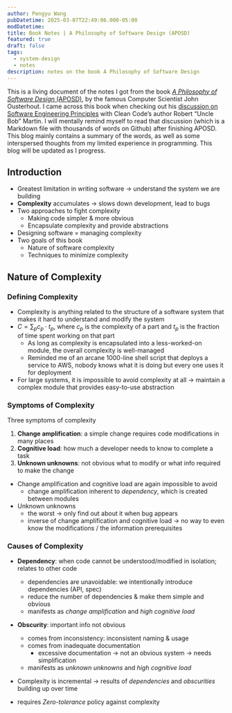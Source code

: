 ```yaml
---
author: Pengyu Wang
pubDatetime: 2025-03-07T22:49:06.000-05:00
modDatetime: 
title: Book Notes | A Philosophy of Software Design (APOSD)
featured: true
draft: false
tags:
  - system-design
  - notes
description: notes on the book A Philosophy of Software Design
---
```


This is a living document of the notes I got from the book [*A Philosophy of Software Design* (APOSD)](https://amzn.to/4ksA1i5), by the famous Computer Scientist John Ousterhout. I came across this book when checking out his [discussion on Software Engineering Principles](https://github.com/johnousterhout/aposd-vs-clean-code) with Clean Code’s author Robert “Uncle Bob” Martin. I will mentally remind myself to read that discussion (which is a Markdown file with thousands of words on Github) after finishing APOSD. This blog mainly contains a summary of the words, as well as some interspersed thoughts from my limited experience in programming. This blog will be updated as I progress.

## Introduction

- Greatest limitation in writing software → understand the system we are building
- **Complexity** accumulates → slows down development, lead to bugs
- Two approaches to fight complexity
  - Making code simpler & more obvious
  - Encapsulate complexity and provide abstractions
- Designing software = managing complexity
- Two goals of this book
  - Nature of software complexity
  - Techniques to minimize complexity

## Nature of Complexity

### Defining Complexity

- Complexity is anything related to the structure of a software system that makes it hard to understand and modify the system
- $C = \sum_p c_p \cdot t_p$, where $c_p$ is the complexity of a part and $t_p$ is the fraction of time spent working on that part
  - As long as complexity is encapsulated into a less-worked-on module, the overall complexity is well-managed
  - Reminded me of an arcane 1000-line shell script that deploys a service to AWS, nobody knows what it is doing but every one uses it for deployment
- For large systems, it is impossible to avoid complexity at all → maintain a complex module that provides easy-to-use abstraction

### Symptoms of Complexity

Three symptoms of complexity

1. **Change amplification**: a simple change requires code modifications in many places
2. **Cognitive load**: how much a developer needs to know to complete a task
3. **Unknown unknowns**: not obvious what to modify or what info required to make the change

- Change amplification and cognitive load are again impossible to avoid
  - change amplification inherent to *dependency*, which is created between modules
- Unknown unknowns
  - the worst → only find out about it when bug appears
  - inverse of change amplification and cognitive load → no way to even know the modifications / the information prerequisites

### Causes of Complexity

- **Dependency**: when code cannot be understood/modified in isolation; relates to other code
  - dependencies are unavoidable: we intentionally introduce dependencies (API, spec)
  - reduce the number of dependencies & make them simple and obvious
  - manifests as *change amplification* and *high cognitive load*
- **Obscurity**: important info not obvious
  - comes from inconsistency: inconsistent naming & usage
  - comes from inadequate documentation
    - excessive documentation → not an obvious system → needs simplification
  - manifests as *unknown unknowns* and *high cognitive load*

- Complexity is incremental → results of *dependencies* and *obscurities* building up over time
- requires *Zero-tolerance* policy against complexity
